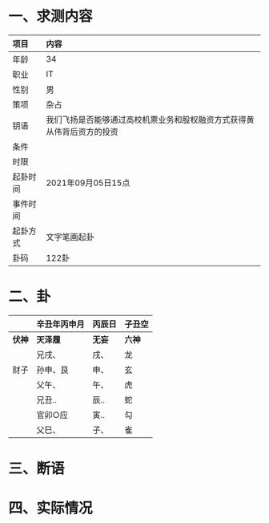 # 一、求测内容
|项目|内容|
|:-|:-|
|年龄|34|
|职业|IT|
|性别|男|
|策项|杂占|
|钥语|我们飞扬是否能够通过高校机票业务和股权融资方式获得黄从伟背后资方的投资|
|条件||
|时限||
|起卦时间|2021年09月05日15点|
|事件时间||
|起卦方式|文字笔画起卦|
|卦码|122卦|

# 二、卦
||辛丑年丙申月|丙辰日|子丑空|
|:-|:-|:-|:-|
|**伏神**|**天泽履**|**无妄**|**六神**|
||兄戌、|戌、|龙|
|财子|孙申、艮|申、|玄|
||父午、|午、|虎|
||兄丑..|辰..|蛇|
||官卯○应|寅..|勾|
||父巳、|子、|雀|


# 三、断语

# 四、实际情况